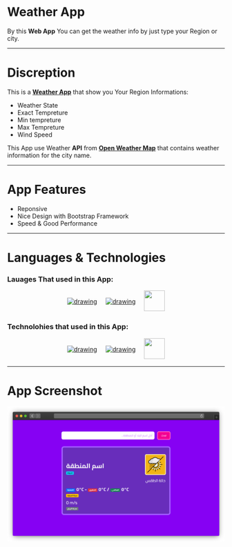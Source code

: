 # Weather App

By this **Web App** You can get the weather info by just type your Region or city.

-----

# Discreption
This is a [**Weather App**](https://weather-app-beige-nine.vercel.app/) that show you Your Region Informations:
  - Weather State
  - Exact Tempreture
  - Min tempreture
  - Max Tempreture
  - Wind Speed

This App use Weather **API** from [**Open Weather Map**](https://openweathermap.org/) that contains weather information for the city name.

-----

# App Features
  - Reponsive
  - Nice Design with Bootstrap Framework
  - Speed & Good Performance

-----

# Languages & Technologies
### Lauages That used in this App:

<div style="display: flex; justify-content: center; align-items: center; gap: 20px;">
  <a href="https://developer.mozilla.org/en-US/docs/Web/HTML"><img src="https://img.icons8.com/color/48/000000/html-5--v1.png" alt="drawing" width="48" height="48"/></a>
  <a href="https://developer.mozilla.org/en-US/docs/Web/CSS?retiredLocale=ar"><img src="https://img.icons8.com/color/48/000000/css3.png" alt="drawing" width="48" height="48"/></a>
  <a href="https://www.javascript.com/"><img src="https://img.icons8.com/color/48/000000/javascript--v2.png" width="48" height="48"/></a>
</div>

### Technolohies that used in this App:

<div style="display: flex; justify-content: center; align-items: center; gap: 20px;">
  <a href="https://nextjs.org/"><img src="https://cdn.worldvectorlogo.com/logos/next-js.svg" alt="drawing" width="48" height="48"/></a>
  <a href="https://axios-http.com/"><img src="https://axios-http.com/assets/logo.svg" alt="drawing" width="48" height="48"/></a>
  <a href="https://getbootstrap.com/"><img src="https://img.icons8.com/color/48/000000/bootstrap.png" width="48" height="48"/></a>
</div>

-----

# App Screenshot
![Weather App Image](https://github.com/a7m3d000/WeatherApp/blob/main/public/website.png?raw=true)
